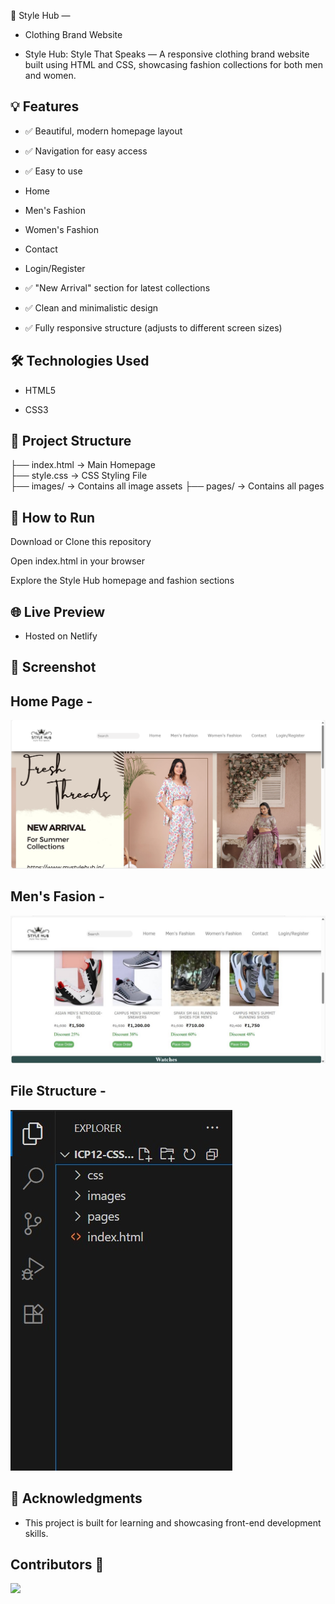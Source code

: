 👑 Style Hub — 

- Clothing Brand Website

- Style Hub: Style That Speaks — A responsive clothing brand website built using HTML and CSS, showcasing fashion collections for both men and women.

## 💡 Features
- ✅ Beautiful, modern homepage layout
- ✅ Navigation for easy access
- ✅ Easy to use

- Home

- Men's Fashion

- Women's Fashion

- Contact

- Login/Register

- ✅ "New Arrival" section for latest collections
- ✅ Clean and minimalistic design
- ✅ Fully responsive structure (adjusts to different screen sizes)


## 🛠️ Technologies Used

- HTML5

- CSS3

## 📂 Project Structure
├── index.html       → Main Homepage  
├── style.css        → CSS Styling File  
├── images/          → Contains all image assets 
├── pages/          → Contains all pages 

## 🚀 How to Run

Download or Clone this repository

Open index.html in your browser

Explore the Style Hub homepage and fashion sections

## 🌐 Live Preview

- Hosted on Netlify


## 📸 Screenshot

## Home Page -

![Home Page](./images/Screenshot%20for%20readme%20file.png)

## Men's Fasion -

![Men's Fasion](./images/mens%20fasion%20screenshot.jpeg)

## File Structure -

![File Structure](./images/file%20structure%20screenshot.jpeg)


## 🙌 Acknowledgments

- This project is built for learning and showcasing front-end development skills.

## Contributors  🤝

<a href="https://github.com/suraj0620/Fitnest/graphs/contributors">
  <img src="https://contrib.rocks/image?repo=suraj0620/Fitnest" />
</a>
